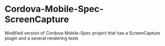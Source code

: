 Cordova-Mobile-Spec-ScreenCapture
=================================

Modified version of Cordova Mobile-Spec project that has a ScreenCapture plugin and a several rendering tests